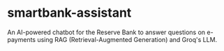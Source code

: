 # smartbank-assistant
An AI-powered chatbot for the Reserve Bank to answer questions on e-payments using RAG (Retrieval-Augmented Generation) and Groq's LLM.
